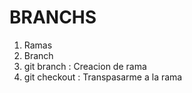 # BRANCHS

1. Ramas
2. Branch
3. git branch : Creacion de rama
4. git checkout : Transpasarme a la rama

